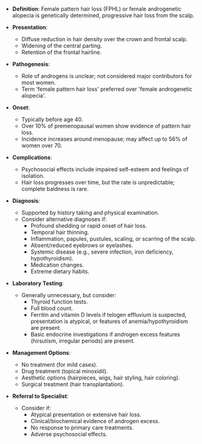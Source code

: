 - **Definition**: Female pattern hair loss (FPHL) or female androgenetic alopecia is genetically determined, progressive hair loss from the scalp.

- **Presentation**:
  - Diffuse reduction in hair density over the crown and frontal scalp.
  - Widening of the central parting.
  - Retention of the frontal hairline.

- **Pathogenesis**: 
  - Role of androgens is unclear; not considered major contributors for most women.
  - Term 'female pattern hair loss' preferred over 'female androgenetic alopecia'.

- **Onset**:
  - Typically before age 40.
  - Over 10% of premenopausal women show evidence of pattern hair loss.
  - Incidence increases around menopause; may affect up to 56% of women over 70.

- **Complications**:
  - Psychosocial effects include impaired self-esteem and feelings of isolation.
  - Hair loss progresses over time, but the rate is unpredictable; complete baldness is rare.

- **Diagnosis**:
  - Supported by history taking and physical examination.
  - Consider alternative diagnoses if:
    - Profound shedding or rapid onset of hair loss.
    - Temporal hair thinning.
    - Inflammation, papules, pustules, scaling, or scarring of the scalp.
    - Absent/reduced eyebrows or eyelashes.
    - Systemic disease (e.g., severe infection, iron deficiency, hypothyroidism).
    - Medication changes.
    - Extreme dietary habits.

- **Laboratory Testing**:
  - Generally unnecessary, but consider:
    - Thyroid function tests.
    - Full blood count.
    - Ferritin and vitamin D levels if telogen effluvium is suspected, presentation is atypical, or features of anemia/hypothyroidism are present.
    - Basic endocrine investigations if androgen excess features (hirsutism, irregular periods) are present.

- **Management Options**:
  - No treatment (for mild cases).
  - Drug treatment (topical minoxidil).
  - Aesthetic options (hairpieces, wigs, hair styling, hair coloring).
  - Surgical treatment (hair transplantation).

- **Referral to Specialist**:
  - Consider if:
    - Atypical presentation or extensive hair loss.
    - Clinical/biochemical evidence of androgen excess.
    - No response to primary care treatments.
    - Adverse psychosocial effects.